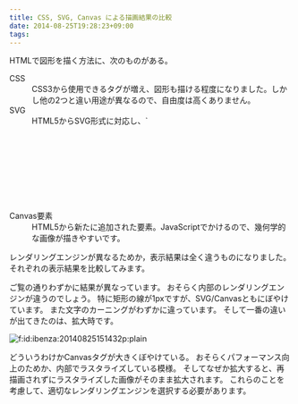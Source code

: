 ```yaml
---
title: CSS, SVG, Canvas による描画結果の比較
date: 2014-08-25T19:28:23+09:00
tags: 
---
```


HTMLで図形を描く方法に、次のものがある。

<dl>
<dt>CSS</dt>
<dd>CSS3から使用できるタグが増え、図形も描ける程度になりました。しかし他の2つと違い用途が異なるので、自由度は高くありません。</dd>
<dt>SVG</dt>
<dd>HTML5からSVG形式に対応し、`<svg>`要素によってインラインで図形をペタペタ貼ることができます。<dd>
</dd>
<dt>Canvas要素</dt>
<dd>HTML5から新たに追加された要素。JavaScriptでかけるので、幾何学的な画像が描きやすいです。</dd>
</svg>
</dd>
</dl>

レンダリングエンジンが異なるためか，表示結果は全く違うものになりました。
それぞれの表示結果を比較してみます。





ご覧の通りわずかに結果が異なっています。
おそらく内部のレンダリングエンジンが違うのでしょう。
特に矩形の線が1pxですが、SVG/Canvasともにぼやけています。
また文字のカーニングがわずかに違っています。
そして一番の違いが出てきたのは、拡大時です。

<span itemscope itemtype="http://schema.org/Photograph"><img src="/2014/08/25/192823/20140825151432.png" alt="f:id:ibenza:20140825151432p:plain" title="f:id:ibenza:20140825151432p:plain" class="hatena-fotolife" itemprop="image"></span>

どういうわけかCanvasタグが大きくぼやけている。
おそらくパフォーマンス向上のためか、内部でラスタライズしている模様。
そしてなぜか拡大すると、再描画されずにラスタライズした画像がそのまま拡大されます。
これらのことを考慮して、適切なレンダリングエンジンを選択する必要があります。

